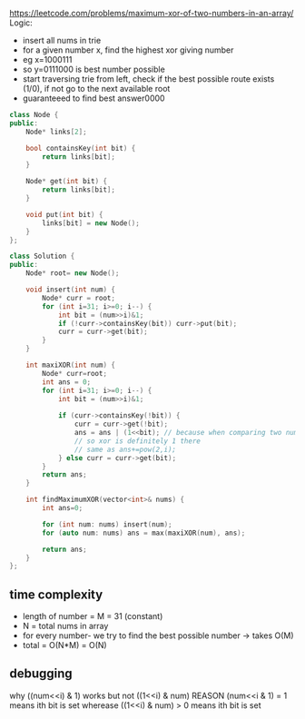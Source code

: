 https://leetcode.com/problems/maximum-xor-of-two-numbers-in-an-array/
Logic:
- insert all nums in trie
- for a given number x, find the highest xor giving number
- eg x=1000111
- so y=0111000 is best number possible
- start traversing trie from left, check if the best possible route exists (1/0), if not go to the next available root
- guaranteeed to find best answer0000
```cpp
class Node {
public:
    Node* links[2];

    bool containsKey(int bit) {
        return links[bit];
    }

    Node* get(int bit) {
        return links[bit];
    }

    void put(int bit) {
        links[bit] = new Node();
    }
};

class Solution {
public:
    Node* root= new Node();

    void insert(int num) {
        Node* curr = root;
        for (int i=31; i>=0; i--) {
            int bit = (num>>i)&1;
            if (!curr->containsKey(bit)) curr->put(bit);
            curr = curr->get(bit);
        }
    }

    int maxiXOR(int num) {
        Node* curr=root;
        int ans = 0;
        for (int i=31; i>=0; i--) {
            int bit = (num>>i)&1;
            
            if (curr->containsKey(!bit)) {
                curr = curr->get(!bit);
                ans = ans | (1<<bit); // because when comparing two number one has bit other !bit
                // so xor is definitely 1 there
                // same as ans+=pow(2,i);
            } else curr = curr->get(bit);
        }
        return ans;
    }

    int findMaximumXOR(vector<int>& nums) {
        int ans=0;

        for (int num: nums) insert(num);
        for (auto num: nums) ans = max(maxiXOR(num), ans);

        return ans;
    }
};
```
## time complexity
- length of number = M = 31 (constant)
- N = total nums in array
- for every number-  we try to find the best possible number -> takes O(M)
- total  = O(N*M) = O(N)
## debugging
why ((num<<i) & 1) works but not  ((1<<i) & num)
REASON
(num<<i & 1) = 1 means ith bit is set wherease
((1<<i) & num) > 0 means ith bit is set
